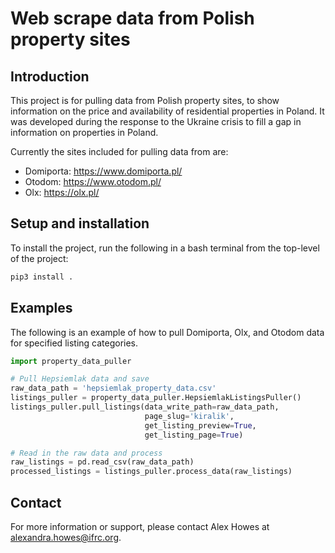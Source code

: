# Web scrape data from Polish property sites

## Introduction
This project is for pulling data from Polish property sites, to show information on the price and availability of residential properties in Poland. It was developed during the response to the Ukraine crisis to fill a gap in information on properties in Poland.

Currently the sites included for pulling data from are:

- Domiporta: https://www.domiporta.pl/
- Otodom: https://www.otodom.pl/
- Olx: https://olx.pl/


## Setup and installation
To install the project, run the following in a bash terminal from the top-level of the project:

```bash
pip3 install .
```

## Examples
The following is an example of how to pull Domiporta, Olx, and Otodom data for specified listing categories.

```python
import property_data_puller

# Pull Hepsiemlak data and save
raw_data_path = 'hepsiemlak_property_data.csv'
listings_puller = property_data_puller.HepsiemlakListingsPuller()
listings_puller.pull_listings(data_write_path=raw_data_path, 
                              page_slug='kiralik', 
                              get_listing_preview=True,
                              get_listing_page=True)

# Read in the raw data and process
raw_listings = pd.read_csv(raw_data_path)
processed_listings = listings_puller.process_data(raw_listings)
```

## Contact

For more information or support, please contact Alex Howes at alexandra.howes@ifrc.org.
